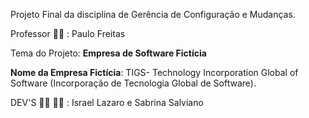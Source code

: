 Projeto Final da disciplina de Gerência de Configuração e Mudanças.

Professor :man_teacher: : Paulo Freitas

Tema do Projeto: **Empresa de Software Fictícia** 

**Nome da Empresa Fictícia**: TIGS- Technology Incorporation Global of Software (Incorporação de Tecnologia Global de Software).

DEV'S :man_technologist: :woman_technologist: : Israel Lazaro  e Sabrina Salviano

